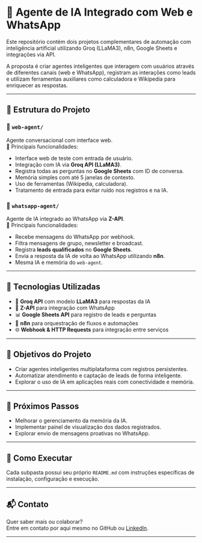 # 🤖 Agente de IA Integrado com Web e WhatsApp

Este repositório contém dois projetos complementares de automação com inteligência artificial utilizando Groq (LLaMA3), n8n, Google Sheets e integrações via API.

A proposta é criar agentes inteligentes que interagem com usuários através de diferentes canais (web e WhatsApp), registram as interações como leads e utilizam ferramentas auxiliares como calculadora e Wikipedia para enriquecer as respostas.

---

## 📁 Estrutura do Projeto

### 🔹 `web-agent/`
Agente conversacional com interface web.  
📌 Principais funcionalidades:
- Interface web de teste com entrada de usuário.
- Integração com IA via **Groq API (LLaMA3)**.
- Registra todas as perguntas no **Google Sheets** com ID de conversa.
- Memória simples com até 5 janelas de contexto.
- Uso de ferramentas (Wikipedia, calculadora).
- Tratamento de entrada para evitar ruído nos registros e na IA.

### 🔹 `whatsapp-agent/`
Agente de IA integrado ao WhatsApp via **Z-API**.  
📌 Principais funcionalidades:
- Recebe mensagens do WhatsApp por webhook.
- Filtra mensagens de grupo, newsletter e broadcast.
- Registra **leads qualificados** no **Google Sheets**.
- Envia a resposta da IA de volta ao WhatsApp utilizando **n8n**.
- Mesma IA e memória do `web-agent`.

---

## 🧰 Tecnologias Utilizadas

- 🤖 **Groq API** com modelo **LLaMA3** para respostas da IA
- 🔗 **Z-API** para integração com WhatsApp
- 📊 **Google Sheets API** para registro de leads e perguntas
- 🔄 **n8n** para orquestração de fluxos e automações
- 🌐 **Webhook & HTTP Requests** para integração entre serviços

---

## 🧪 Objetivos do Projeto

- Criar agentes inteligentes multiplataforma com registros persistentes.
- Automatizar atendimento e captação de leads de forma inteligente.
- Explorar o uso de IA em aplicações reais com conectividade e memória.

---

## 📌 Próximos Passos

- Melhorar o gerenciamento da memória da IA.
- Implementar painel de visualização dos dados registrados.
- Explorar envio de mensagens proativas no WhatsApp.

---

## 📂 Como Executar

Cada subpasta possui seu próprio `README.md` com instruções específicas de instalação, configuração e execução.

---

## 📬 Contato

Quer saber mais ou colaborar?  
Entre em contato por aqui mesmo no GitHub ou [LinkedIn](https://www.linkedin.com/in/rafael-chaves-souza-a856b524b/).

---
